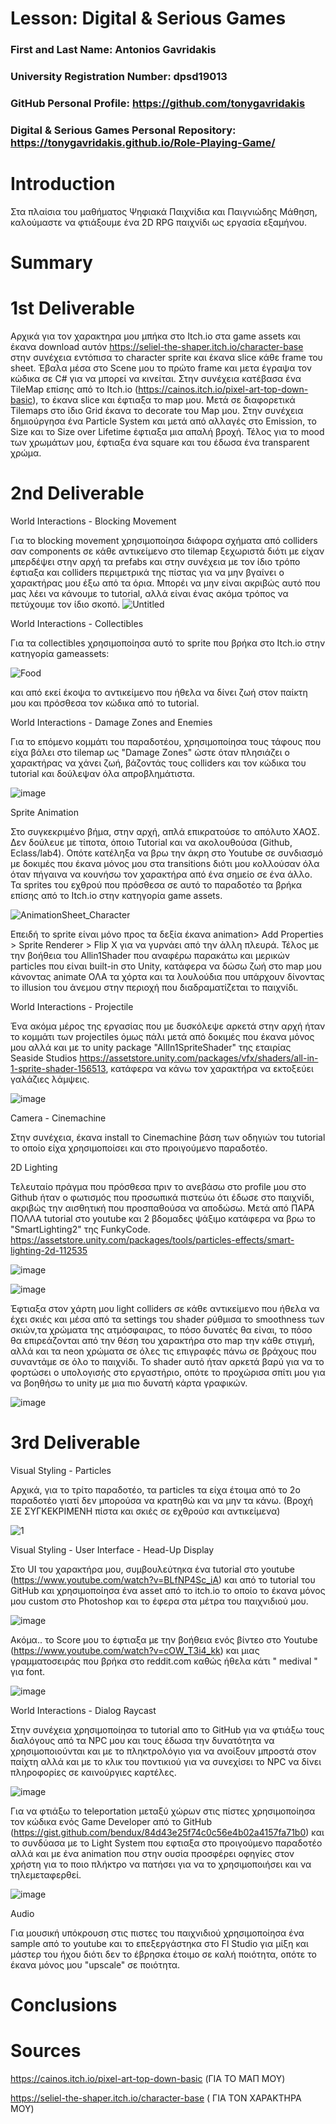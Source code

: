 # Lesson: Digital & Serious Games

### First and Last Name: Antonios Gavridakis
### University Registration Number: dpsd19013
### GitHub Personal Profile: https://github.com/tonygavridakis
### Digital & Serious Games Personal Repository: https://tonygavridakis.github.io/Role-Playing-Game/

# Introduction

Στα πλαίσια του μαθήματος Ψηφιακά Παιχνίδια και Παιγνιώδης Μάθηση, καλούμαστε να φτιάξουμε ένα 2D RPG παιχνίδι ως εργασία εξαμήνου.

# Summary


# 1st Deliverable
Αρχικά για τον χαρακτηρα μου μπήκα στο Itch.io στα game assets και έκανα download αυτόν https://seliel-the-shaper.itch.io/character-base
στην συνέχεια εντόπισα το character sprite και έκανα slice κάθε frame του sheet. Έβαλα μέσα στο Scene μου το πρώτο frame και μετα έγραψα τον κώδικα σε C# για να μπορεί να κινείται. Στην συνέχεια κατέβασα ένα TileMap επίσης από το Itch.io (https://cainos.itch.io/pixel-art-top-down-basic), το έκανα slice και έφτιαξα το map μου.
Μετά σε διαφορετικά Tilemaps στο ίδιο Grid έκανα το decorate του Map μου. Στην συνέχεια δημιούργησα ένα Particle System και μετά από αλλαγές στο Emission, το Size και το Size over Lifetime έφτιαξα μια απαλή βροχή. Τέλος για το mood των χρωμάτων μου, έφτιαξα ένα square και του έδωσα ένα transparent χρώμα. 



# 2nd Deliverable
 
 World Interactions - Blocking Movement
 
  Για το blocking movement χρησιμοποίησα διάφορα σχήματα από colliders σαν components σε κάθε αντικείμενο στο tilemap ξεχωριστά διότι με είχαν μπερδέψει στην αρχή τα prefabs και στην συνέχεια με τον ίδιο τρόπο έφτιαξα και colliders περιμετρικά της πίστας για να μην βγαίνει ο χαρακτήρας μου έξω από τα όρια. Μπορέι να μην είναι ακριβώς αυτό που μας λέει να κάνουμε το tutorial, αλλά είναι ένας ακόμα τρόπος να πετύχουμε τον ίδιο σκοπό.
 ![Untitled](https://user-images.githubusercontent.com/101422706/208089716-1f9e75ac-a17b-48f4-a098-1ef57b5a2abe.png)


 World Interactions - Collectibles
 
  Για τα collectibles χρησιμοποίησα αυτό το sprite που βρήκα στο Itch.io στην κατηγορία gameassets:
  
  ![Food](https://user-images.githubusercontent.com/101422706/208090812-81a33bb0-ff61-48ac-931a-658059536b55.png)
  
  και από εκεί έκοψα το αντικείμενο που ήθελα να δίνει ζωή στον παίκτη μου και πρόσθεσα τον κώδικα από το tutorial.
  
 World Interactions - Damage Zones and Enemies
 
  Για το επόμενο κομμάτι του παραδοτέου, χρησιμοποίησα τους τάφους που είχα βάλει στο tilemap ως "Damage Zones" ώστε όταν πλησιάζει ο χαρακτήρας να χάνει ζωή, βάζοντάς τους colliders και τον κώδικα του tutorial και δούλεψαν όλα απροβλημάτιστα.
  
  
 ![image](https://user-images.githubusercontent.com/101422706/208091475-e141a025-d8f5-4b66-be02-a2da0b609152.png)

Sprite Animation
 
 Στο συγκεκριμένο βήμα, στην αρχή, απλά επικρατούσε το απόλυτο ΧΑΟΣ. Δεν δούλευε με τίποτα, όποιο Tutorial και να ακολουθούσα (Github, Eclass/lab4). Οπότε κατέληξα να βρω την άκρη στο Youtube σε συνδιασμό με δοκιμές που έκανα μόνος μου στα transitions διότι μου κολλούσαν όλα όταν πήγαινα να κουνήσω τον χαρακτήρα από ένα σημείο σε ένα άλλο. Τα sprites του εχθρού που πρόσθεσα σε αυτό το παραδοτέο τα βρήκα επίσης από το Itch.io στην κατηγορία game assets.
 
 ![AnimationSheet_Character](https://user-images.githubusercontent.com/101422706/208092450-9c412866-9bfc-4743-b202-f5501f103b2e.png)
 
Επειδή το sprite είναι μόνο προς τα δεξία έκανα animation> Add Properties > Sprite Renderer > Flip X για να γυρνάει από την άλλη πλευρά.
Τέλος με την βοήθεια του Allin1Shader που αναφέρω παρακάτω και μερικών particles που είναι built-in στο Unity, κατάφερα να δώσω ζωή στο map μου κάνοντας animate ΟΛΑ τα χόρτα και τα λουλούδια που υπάρχουν δίνοντας το illusion του άνεμου στην περιοχή που διαδραματίζεται το παιχνίδι.

World Interactions - Projectile

 Ένα ακόμα μέρος της εργασίας που με δυσκόλεψε αρκετά στην αρχή ήταν το κομμάτι των projectiles όμως πάλι μετά από δοκιμές που έκανα μόνος μου αλλά και με το unity package "AllIn1SpriteShader" της εταιρίας Seaside Studios https://assetstore.unity.com/packages/vfx/shaders/all-in-1-sprite-shader-156513, κατάφερα να κάνω τον χαρακτήρα να εκτοξεύει γαλάζιες λάμψεις.
 
 ![image](https://user-images.githubusercontent.com/101422706/208095513-e61c3d99-91a0-4196-b35a-4ec6f60cdc10.png)

Camera - Cinemachine

 Στην συνέχεια, έκανα install το Cinemachine βάση των οδηγιών του tutorial το οποίο είχα χρησιμοποίσει και στο προιγούμενο παραδοτέο.
 
2D Lighting 

 Τελευταίο πράγμα που πρόσθεσα πριν το ανεβάσω στο profile μου στο Github ήταν ο φωτισμός που προσωπικά πιστεύω ότι έδωσε στο παιχνίδι, ακριβώς την αισθητική που προσπαθούσα να αποδώσω. Μετά από ΠΑΡΑ ΠΟΛΛΑ tutorial στο youtube και 2 βδομαδες ψάξιμο κατάφερα να βρω το "SmartLighting2" της FunkyCode. https://assetstore.unity.com/packages/tools/particles-effects/smart-lighting-2d-112535
 
 
![image](https://user-images.githubusercontent.com/101422706/208097215-147ae914-d8f7-4ca4-b80e-4c9766250e91.png)

![image](https://user-images.githubusercontent.com/101422706/208097307-04070166-64a0-45e9-a2d8-323128ea12f9.png)

Έφτιαξα στον χάρτη μου light colliders σε κάθε αντικείμενο που ήθελα να έχει σκιές και μέσα από τα settings του shader ρύθμισα το smoothness των σκιών,τα χρώματα της ατμόσφαιρας, το πόσο δυνατές θα είναι, το πόσο θα επιρεάζονται από την θέση του χαρακτήρα στο map την κάθε στιγμή, αλλά και τα neon χρώματα σε όλες τις επιγραφές πάνω σε βράχους που συναντάμε σε όλο το παιχνίδι. Το shader αυτό ήταν αρκετά βαρύ για να το φορτώσει ο υπολογισής στο εργαστήριο, οπότε το προχώρισα σπίτι μου για να βοηθήσω το unity με μια πιο δυνατή κάρτα γραφικών. 

![image](https://user-images.githubusercontent.com/101422706/208098362-3d5caeb6-87a1-4e5c-b0a4-86484b1a2dc9.png)





# 3rd Deliverable 

Visual Styling - Particles

 Αρχικά, για το τρίτο παραδοτέο, τα particles τα είχα έτοιμα από το 2ο παραδοτέο γιατί δεν μπορούσα να κρατηθώ και να μην τα κάνω. (Βροχή ΣΕ ΣΥΓΚΕΚΡΙΜΕΝΗ πίστα και σκιές σε εχθρούσ και αντικείμενα)
 
 ![1](https://user-images.githubusercontent.com/101422706/212720309-dded9d95-4ec6-40f2-9c84-27704acb63cb.jpg)
 
Visual Styling - User Interface - Head-Up Display

 Στο UI του χαρακτήρα μου, συμβουλεύτηκα ένα tutorial στο youtube (https://www.youtube.com/watch?v=BLfNP4Sc_iA) και από το tutorial του GitHub και χρησιμοποίησα ένα asset από το itch.io το οποίο το έκανα μόνος μου custom στο Photoshop και το έφερα στα μέτρα του παιχνιδιού μου.
 
 ![image](https://user-images.githubusercontent.com/101422706/212721833-3ba90a9e-cdf0-408d-a107-3b900afddc6e.png)
 
 Ακόμα.. το Score μου το έφτιαξα με την βοήθεια ενός βίντεο στο Youtube (https://www.youtube.com/watch?v=cOW_T3i4_kk) και μιας γραμματοσειράς που βρήκα στο reddit.com καθώς ήθελα κάτι " medival " για font.
 
 ![image](https://user-images.githubusercontent.com/101422706/212723062-c2d90021-2963-417e-917a-beb0c60a6a28.png)
 
 World Interactions - Dialog Raycast
 
  Στην συνέχεια χρησιμοποίησα το tutorial απο το GitHub για να φτιάξω τους διαλόγους από τα NPC μου και τους έδωσα την δυνατότητα να χρησιμοποιούνται και με το πληκτρολόγιο για να ανοίξουν μπροστά στον παίχτη αλλά και με το κλικ του ποντικιού για να συνεχίσει το NPC να δίνει πληροφορίες σε καινούργιες καρτέλες. 
  
 ![image](https://user-images.githubusercontent.com/101422706/212723989-cdbdda04-2f61-43fc-b5a0-14b6b8f1e057.png)

  Για να φτιάξω το teleportation μεταξύ χώρων στις πίστες χρησιμοποίησα τον κώδικα ενός Game Developer από το GitHub (https://gist.github.com/bendux/84d43e25f74c0c56e4b02a4157fa71b0) και το συνδύασα με το Light System που εφτιαξα στο προιγούμενο παραδοτέο αλλά και με ένα animation που στην ουσία προσφέρει οφηγίες στον χρήστη για το ποιο πλήκτρο να πατήσει για να το χρησιμοποιήσει και να τηλεμεταφερθεί. 
  
 ![image](https://user-images.githubusercontent.com/101422706/212725198-d30c299c-1b5a-4185-98f8-836b981f2ec8.png)
 
 Audio 
 
  Για μουσική υπόκρουση στις πιστες του παιχνιδιού χρησιμοποίησα ένα sample από το youtube και το επεξεργάστηκα στο Fl Studio για μίξη και μάστερ του ήχου διότι δεν το έβρησκα έτοιμο σε καλή ποιότητα, οπότε το έκανα μόνος μου "upscale" σε ποιότητα. 







# Conclusions


# Sources

https://cainos.itch.io/pixel-art-top-down-basic (ΓΙΑ ΤΟ ΜΑΠ ΜΟΥ)

https://seliel-the-shaper.itch.io/character-base ( ΓΙΑ ΤΟN ΧΑΡΑΚΤΗΡΑ ΜΟΥ)
